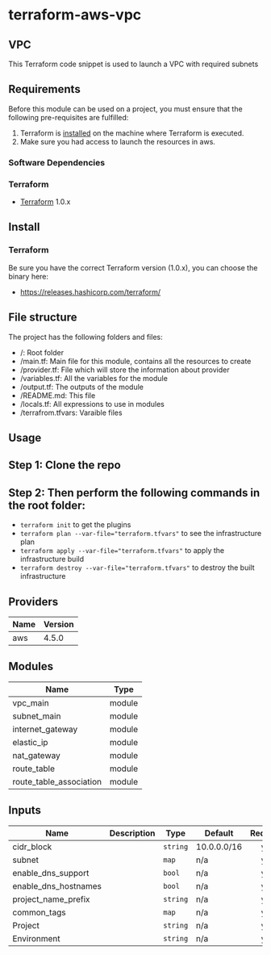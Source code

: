 # terraform-aws-vpc

## VPC

This Terraform code snippet is used to launch a VPC with required subnets

## Requirements

Before this module can be used on a project, you must ensure that the following pre-requisites are fulfilled:

1. Terraform is [installed](#software-dependencies) on the machine where Terraform is executed.
2. Make sure you had access to launch the resources in aws.


### Software Dependencies
### Terraform
- [Terraform](https://www.terraform.io/downloads.html) 1.0.x



## Install

### Terraform
Be sure you have the correct Terraform version (1.0.x), you can choose the binary here:
- https://releases.hashicorp.com/terraform/

## File structure
The project has the following folders and files:

- /: Root folder
- /main.tf: Main file for this module, contains all the resources to create
- /provider.tf: File which will store the information about provider
- /variables.tf: All the variables for the module
- /output.tf: The outputs of the module
- /README.md: This file
- /locals.tf: All expressions to use in modules
- /terrafrom.tfvars: Varaible files
 
## Usage

## Step 1: Clone the repo
## Step 2: Then perform the following commands in the root folder:

- `terraform init` to get the plugins
- `terraform plan --var-file="terraform.tfvars"` to see the infrastructure plan
- `terraform apply --var-file="terraform.tfvars"` to apply the infrastructure build
- `terraform destroy --var-file="terraform.tfvars"` to destroy the built infrastructure

## Providers
| Name | Version |
|------|---------|
| aws  | 4.5.0 |

## Modules

| Name | Type |
|------|------|
| vpc_main  | module |
| subnet_main | module |
| internet_gateway | module |
| elastic_ip | module |
| nat_gateway | module |
| route_table | module |
| route_table_association | module |

## Inputs

| Name | Description | Type | Default | Required |
|------|-------------|------|---------|:--------:|
| cidr_block |  | `string` | 10.0.0.0/16 | yes |
| subnet |  | `map` | n/a | yes |
| enable_dns_support |  | `bool` | n/a | yes |
| enable_dns_hostnames |  | `bool` | n/a | yes |
| project_name_prefix |  | `string` | n/a | yes |
| common_tags |  | `map` | n/a | yes |
| Project |  | `string` | n/a | yes |
| Environment |  | `string` | n/a | yes |
